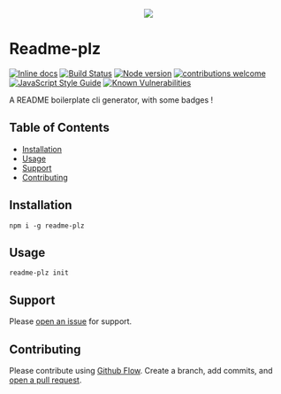 <p align="center">
  <img src="https://imgur.com/GWVHZW4"/>
</p>

# Readme-plz

[![Inline docs](http://inch-ci.org/github/elcoosp/readme-plz.svg?branch=master)](http://inch-ci.org/github/elcoosp/readme-plz)
[![Build Status](https://travis-ci.org/elcoosp/readme-plz.png?branch=master)](https://travis-ci.org/elcoosp/readme-plz)
[![Node version](https://img.shields.io/node/v/readme-plz.svg?style=flat)](http://nodejs.org/download/)
[![contributions welcome](https://img.shields.io/badge/contributions-welcome-brightgreen.svg?style=flat)](https://github.com/elcoosp/readme-plz/issues)
[![JavaScript Style Guide](https://img.shields.io/badge/code_style-standard-brightgreen.svg)](https://standardjs.com)
[![Known Vulnerabilities](https://snyk.io/test/github/elcoosp/readme-plz/badge.svg)](https://snyk.io/test/github/elcoosp/readme-plz)

A README boilerplate cli generator, with some badges !

## Table of Contents

* [Installation](#installation)
* [Usage](#usage)
* [Support](#support)
* [Contributing](#contributing)

## Installation

`npm i -g readme-plz`

## Usage

`readme-plz init`

## Support

Please [open an issue](https://github.com/elcoosp/readme-plz/issues/new) for support.

## Contributing

Please contribute using [Github Flow](https://guides.github.com/introduction/flow/). Create a branch, add commits, and [open a pull request](https://github.com/elcoosp/readme-plz/compare/).
